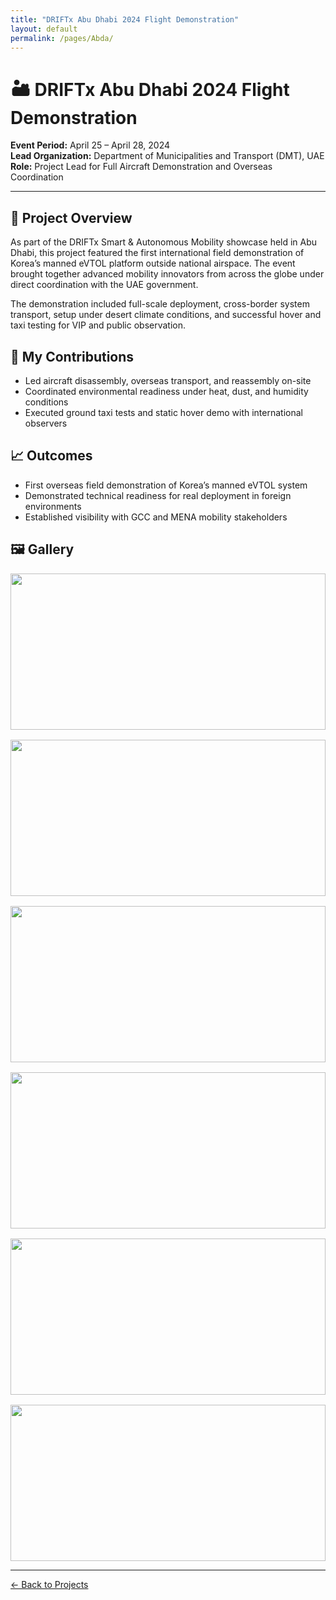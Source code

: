 ```yaml
---
title: "DRIFTx Abu Dhabi 2024 Flight Demonstration"
layout: default
permalink: /pages/Abda/
---
```


<h1>🏜️ DRIFTx Abu Dhabi 2024 Flight Demonstration</h1>

<p><strong>Event Period:</strong> April 25 – April 28, 2024<br>
<strong>Lead Organization:</strong> Department of Municipalities and Transport (DMT), UAE<br>
<strong>Role:</strong> Project Lead for Full Aircraft Demonstration and Overseas Coordination</p>

<hr>

<h2>🔧 Project Overview</h2>
<p>
As part of the DRIFTx Smart & Autonomous Mobility showcase held in Abu Dhabi, this project featured the first international field demonstration of Korea’s manned eVTOL platform outside national airspace. The event brought together advanced mobility innovators from across the globe under direct coordination with the UAE government.
</p>

<p>
The demonstration included full-scale deployment, cross-border system transport, setup under desert climate conditions, and successful hover and taxi testing for VIP and public observation.
</p>

<h2>🧠 My Contributions</h2>
<ul>
  <li>Led aircraft disassembly, overseas transport, and reassembly on-site</li>
  <li>Coordinated environmental readiness under heat, dust, and humidity conditions</li>
  <li>Executed ground taxi tests and static hover demo with international observers</li>
</ul>

<h2>📈 Outcomes</h2>
<ul>
  <li>First overseas field demonstration of Korea’s manned eVTOL system</li>
  <li>Demonstrated technical readiness for real deployment in foreign environments</li>
  <li>Established visibility with GCC and MENA mobility stakeholders</li>
</ul>

<h2>🖼️ Gallery</h2>
<div style="display: grid; grid-template-columns: repeat(auto-fit, minmax(300px, 1fr)); gap: 1rem;">
  <img src="{{ site.baseurl }}/assets/Abda/0.jpg" style="width: 100%; height: 250px; object-fit: cover;">
  <img src="{{ site.baseurl }}/assets/ka/1.jpg" style="width: 100%; height: 250px; object-fit: cover;">
  <img src="{{ site.baseurl }}/assets/ka/2.jpg" style="width: 100%; height: 250px; object-fit: cover;">
  <img src="{{ site.baseurl }}/assets/ka/3.jpg" style="width: 100%; height: 250px; object-fit: cover;">
  <img src="{{ site.baseurl }}/assets/ka/4.jpg" style="width: 100%; height: 250px; object-fit: cover;">
  <img src="{{ site.baseurl }}/assets/ka/5.jpg" style="width: 100%; height: 250px; object-fit: cover;">
</div>

<hr>
<p><a href="{{ site.baseurl }}/projects/">← Back to Projects</a></p>
